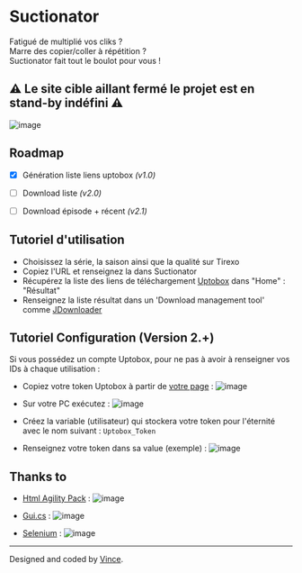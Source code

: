 # Suctionator

Fatigué de multiplié vos cliks ?   
Marre des copier/coller à répétition ?   
Suctionator fait tout le boulot pour vous !    
## ⚠️ Le site cible aillant fermé le projet est en stand-by indéfini ⚠️
![image](https://user-images.githubusercontent.com/29730840/154568959-9123d496-1420-4ce4-991a-df6338623529.png)


## Roadmap

- [x] Génération liste liens uptobox *(v1.0)*
- [ ] Download liste *(v2.0)*
- [ ] Download épisode + récent  *(v2.1)*


Tutoriel d'utilisation
--------

- Choisissez la série, la saison ainsi que la qualité sur Tirexo
- Copiez l'URL et renseignez la dans Suctionator
- Récupérez la liste des liens de téléchargement [Uptobox](https://uptobox.com/) dans "Home" : "Résultat"
- Renseignez la liste résultat dans un 'Download management tool' comme [JDownloader](https://jdownloader.org/)


Tutoriel Configuration (Version 2.+)
-------------

Si vous possédez un compte Uptobox, pour ne pas à avoir à renseigner vos IDs à chaque utilisation :
- Copiez votre token Uptobox à partir de [votre page](https://uptobox.com/my_account) : ![image](https://user-images.githubusercontent.com/29730840/154539617-3420b469-4f88-4ba2-aac4-2429182ce3ce.png)

- Sur votre PC exécutez : ![image](https://user-images.githubusercontent.com/29730840/154540387-f9932392-b8fe-4d91-9cb0-99ebbc3b8cf4.png)
- Créez la variable (utilisateur) qui stockera votre token pour l'éternité avec le nom suivant : `Uptobox_Token`
- Renseignez votre token dans sa value (exemple) : ![image](https://user-images.githubusercontent.com/29730840/154545212-23f90f91-5101-414d-91b1-b408f8b65e06.png)


Thanks to
-------------

- [Html Agility Pack](https://html-agility-pack.net/) : ![image](https://user-images.githubusercontent.com/29730840/154550879-6a566478-7a5f-4f07-88b2-6ba2c1fec198.png)

- [Gui.cs](https://github.com/migueldeicaza/gui.cs) : ![image](https://user-images.githubusercontent.com/29730840/154568523-bb2215a1-ee74-4cd1-bf54-5df8a5782a1e.png)
- [Selenium](https://www.selenium.dev/) : ![image](https://user-images.githubusercontent.com/29730840/154550836-6d2aeeb5-8b27-4b79-8123-32833d2b187d.png)



------------


Designed and coded by [Vince](https://github.com/VinceGusmini).
